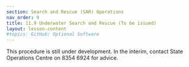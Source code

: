 ```yaml
---
section: Search and Rescue (SAR) Operations
nav_order: 9
title: 11.9 Underwater Search and Rescue (To be issued)
layout: lesson-content
#topics: GitHub; Optional Software
---
```


This procedure is still under development. In the interim, contact State Operations Centre on 8354 6924 for advice.